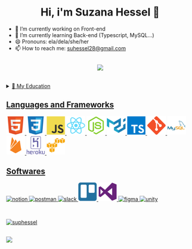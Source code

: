 <h1 align='center'>
Hi, i'm Suzana Hessel 👋
</h1>

- 🔭 I’m currently working on Front-end 
- 🌱 I’m currently learning Back-end (Typescript, MySQL...)
- 😄 Pronouns: ela/dela/she/her
- 📫 How to reach me: <a href='mailto:suhessel28@gmail.com'>suhessel28@gmail.com</a>

<!--  <p align='center'>
  <a href="https://https://www.linkedin.com/in/suzana-hessel/" target="_blank">
    <img src="https://img.shields.io/badge/linkedin-%230077B5.svg?&style=for-the-badge&logo=linkedin&logoColor=white" />
  </a>&nbsp;&nbsp;
<p/> -->

##

 <p align='center'>
  <a href="https://github.com/suphessel">
  <img height="180em" src="https://github-readme-stats.vercel.app/api?username=suphessel&show_icons=true&theme=dracula&include_all_commits=true&count_private=true"/>
<!--  <img height="180em" src="https://github-readme-stats.vercel.app/api/top-langs/?username=suphessel&layout=compact&langs_count=7&theme=dracula"/> -->
<p/>
  
<!--   </div>
<div style="display: inline_block"><br>
  <img align="center" alt="Suh-Js" height="30" width="40" src="https://raw.githubusercontent.com/devicons/devicon/master/icons/javascript/javascript-plain.svg">
  <img align="center" alt="Suh-Ts" height="30" width="40" src="https://raw.githubusercontent.com/devicons/devicon/master/icons/typescript/typescript-plain.svg">
  <img align="center" alt="Suh-React" height="30" width="40" src="https://raw.githubusercontent.com/devicons/devicon/master/icons/react/react-original.svg">
  <img align="center" alt="Suh-HTML" height="30" width="40" src="https://raw.githubusercontent.com/devicons/devicon/master/icons/html5/html5-original.svg">
  <img align="center" alt="Suh-CSS" height="30" width="40" src="https://raw.githubusercontent.com/devicons/devicon/master/icons/css3/css3-original.svg">
</div> -->
 
 ##

<details>
  <summary>📃 My Education</summary>


- 📖 **Labenu**\
📆 2021 – 2021\
📍 **Full Stack Web Developer** - Brazil


- 📖 **Federal University of Uberlândia - UFU**\
📆 2012 – 2017\
📍 **Degree in Physics - ** - Brazil

</details>

 ##
 
<h2>Languages and Frameworks</h2>

<p>
<img src="https://raw.githubusercontent.com/devicons/devicon/2809b567852a4648062a2d3e7c1c531367458c0b/icons/html5/html5-original.svg" alt="html" width="50" />
<img src="https://raw.githubusercontent.com/devicons/devicon/2809b567852a4648062a2d3e7c1c531367458c0b/icons/css3/css3-original.svg" alt="css" width="50" />
<img src="https://raw.githubusercontent.com/devicons/devicon/2809b567852a4648062a2d3e7c1c531367458c0b/icons/javascript/javascript-original.svg" alt="javascript" width="50" />
<img src="https://raw.githubusercontent.com/devicons/devicon/2809b567852a4648062a2d3e7c1c531367458c0b/icons/react/react-original.svg" alt="react" width="50" />
<img src="https://raw.githubusercontent.com/devicons/devicon/2809b567852a4648062a2d3e7c1c531367458c0b/icons/nodejs/nodejs-original.svg" alt="nodejs" width="50" />
<!-- <img src="https://upload.wikimedia.org/wikipedia/commons/thumb/b/b2/Bootstrap_logo.svg/1024px-Bootstrap_logo.svg.png" alt="bootstrap" width="50" /> -->
<img src="https://raw.githubusercontent.com/devicons/devicon/2809b567852a4648062a2d3e7c1c531367458c0b/icons/materialui/materialui-original.svg" alt="material-ui" width="50" />
<img src="https://raw.githubusercontent.com/devicons/devicon/2809b567852a4648062a2d3e7c1c531367458c0b/icons/typescript/typescript-original.svg" alt="typescript" width="50" />  
<img src="https://raw.githubusercontent.com/devicons/devicon/2809b567852a4648062a2d3e7c1c531367458c0b/icons/git/git-original.svg" alt="git" width="50" />
<img src="https://raw.githubusercontent.com/devicons/devicon/master/icons/mysql/mysql-original-wordmark.svg" alt="sql" width="50" />  
<img src="https://raw.githubusercontent.com/devicons/devicon/2809b567852a4648062a2d3e7c1c531367458c0b/icons/firebase/firebase-plain.svg" alt="firebase" width="50" />  
<img src="https://raw.githubusercontent.com/devicons/devicon/2809b567852a4648062a2d3e7c1c531367458c0b/icons/heroku/heroku-original-wordmark.svg" alt="heroku" width="50" />  
<img src="https://raw.githubusercontent.com/devicons/devicon/2809b567852a4648062a2d3e7c1c531367458c0b/icons/amazonwebservices/amazonwebservices-original.svg" alt="aws" width="50" /> 
</p>

##
 
<h2>Softwares</h2>

<p>
<!-- <img src="https://upload.wikimedia.org/wikipedia/commons/thumb/0/0c/Blender_logo_no_text.svg/1024px-Blender_logo_no_text.svg.png" alt="blender" width="50" /> -->
<img src="https://pics.freeicons.io/uploads/icons/png/18579954981556105328-512.png" alt="notion" width="50" />
<img src="https://symbols.getvecta.com/stencil_92/21_postman-icon.fddaf8a27f.svg" alt="postman" width="50" />
<img src="https://cdn.worldvectorlogo.com/logos/slack-new-logo.svg" alt="slack" width="50" />
<img src="https://raw.githubusercontent.com/devicons/devicon/2809b567852a4648062a2d3e7c1c531367458c0b/icons/trello/trello-plain.svg" alt="trello" width="50" />
<img src="https://raw.githubusercontent.com/devicons/devicon/2809b567852a4648062a2d3e7c1c531367458c0b/icons/visualstudio/visualstudio-plain.svg" alt="vscode" width="50" />
<img src="https://cdn.worldvectorlogo.com/logos/figma-1.svg" alt="figma" width="30" />
<img src="https://encrypted-tbn0.gstatic.com/images?q=tbn:ANd9GcT5UnFFdWDmbfoC_o_V4ZHWotnLypwLAVhv_bxcbG1fVC1eoNLdAZsNscpXg8YDIveORfU&usqp=CAU" alt="unity" width="50" />
</p>
<br/>
<p align="left"> <img src="https://komarev.com/ghpvc/?username=suphessel" alt="suphessel" /> </p>
   
##

<div> 
<a href="https:/https://www.linkedin.com/in/suzana-hessel/" target="_blank"><img src="https://img.shields.io/badge/-LinkedIn-%230077B5?style=for-the-badge&logo=linkedin&logoColor=white" target="_blank"></a>  
</div>
